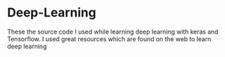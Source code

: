 # Deep-Learning

These the source code I used while learning deep learning with keras and Tensorflow. 
I used great resources which are found on the web to learn deep learning
